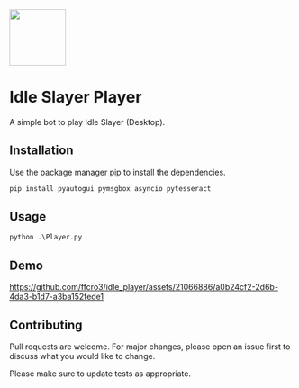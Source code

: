 <img src="https://github.com/ffcro3/idle_player/assets/21066886/90225ea2-6df1-4eae-b709-04c3b362d348" width="100" height="100">

# Idle Slayer Player

A simple bot to play Idle Slayer (Desktop).

## Installation

Use the package manager [pip](https://pip.pypa.io/en/stable/) to install the dependencies.

```bash
pip install pyautogui pymsgbox asyncio pytesseract
```

## Usage

```python
python .\Player.py

```
## Demo

https://github.com/ffcro3/idle_player/assets/21066886/a0b24cf2-2d6b-4da3-b1d7-a3ba152fede1


## Contributing

Pull requests are welcome. For major changes, please open an issue first
to discuss what you would like to change.

Please make sure to update tests as appropriate.
